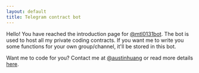 ```yaml
---
layout: default
title: Telegram contract bot
---
```


Hello! You have reached the introduction page for [@mtl0131bot](https://t.me/mtl0131bot). The bot is used to host all my private coding contracts. If you want me to write you some functions for your own group/channel, it'll be stored in this bot.

Want me to code for you? Contact me at [@austinhuang](https://t.me/austinhuang) or read more details [here](https://austinhuang.me/services).
